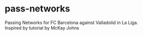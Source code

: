 # pass-networks
Passing Networks for FC Barcelona against Valladolid in La Liga.  
Inspired by tutorial by McKay Johns
